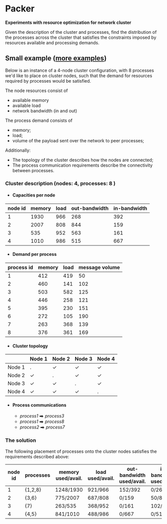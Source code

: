 # Packer 

**Experiments with resource optimization for network cluster**

Given the description of the cluster and processes, find the distribution of the processes
across the cluster that satisfies the constraints imposed by resources available and processing demands. 

## Small example ([more examples](https://github.com/bokner/packer/tree/main/reports)) 

Below is an instance of a 4-node cluster configuration, with 8 processes we'd like to place on cluster nodes, such that
the demand for resources required by processes would be satisfied.

The node resources consist of
- available memory
- available load
- network bandwidth (in and out)
  
The process demand consists of 
- memory;
- load;
- volume of the payload sent over the network to peer processes;

Additionally:
- The topology of the cluster describes how the nodes are connected;
- The process communication requirements describe the connectivity between processes.

### Cluster description (nodes: 4, processes: 8 )

- #### Capacities per node

|node id| memory | load | out-bandwidth | in-bandwidth
|----| ---    | ---  | ------------- | ------------
|  1| 1930 | 966 | 268 | 392 
|  2| 2007 | 808 | 844 | 159 
|  3| 535 | 952 | 563 | 161 
|  4| 1010 | 986 | 515 | 667 


- #### Demand per process

|process id| memory|load|message volume|
|-------| ------|----|--------------
| 1 | 412 | 419 | 50 
| 2 | 460 | 141 | 102 
| 3 | 503 | 582 | 125 
| 4 | 446 | 258 | 121 
| 5 | 395 | 230 | 151 
| 6 | 272 | 105 | 190 
| 7 | 263 | 368 | 139 
| 8 | 376 | 361 | 169 


- #### Cluster topology

| | Node 1 | Node 2 | Node 3 | Node 4
|--|--|--|--|-- |
| Node 1| .| ✓| ✓| ✓
| Node 2| ✓| .| ✓| ✓
| Node 3| ✓| ✓| .| ✓
| Node 4| ✓| ✓| ✓| .


- #### Process communications

	- *process1* ⮕ *process3*
	- *process1* ⮕ *process8*
	- *process2* ⮕ *process7*



### The solution

The following placement of processes onto the cluster nodes satisfies the requirements
described above:

|node id| processes | memory used/avail. | load used/avail.| out-bandwidth used/avail.| in-bandwidth used/avail.
|----| --- | ----   | ---  | ------------- | ------------
|  1| {1,2,8} | 1248/1930 | 921/966 | 152/392 | 0/268 
|  2| {3,6} | 775/2007 | 687/808 | 0/159 | 50/844 
|  3| {7} | 263/535 | 368/952 | 0/161 | 102/563 
|  4| {4,5} | 841/1010 | 488/986 | 0/667 | 0/515 

